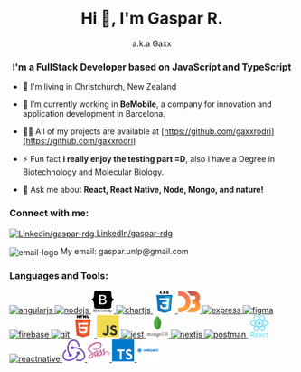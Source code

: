 <h1 align="center">Hi 👋, I'm Gaspar R. </h1> <p align="center">a.k.a Gaxx</p>
<h3 align="center">I'm a FullStack Developer based on JavaScript and TypeScript</h3>


- 📍 I'm living in Christchurch, New Zealand

- 🔭 I’m currently working in **BeMobile**, a company for innovation and application development in Barcelona.

- 👨‍💻 All of my projects are available at [https://github.com/gaxxrodri](https://github.com/gaxxrodri)

- ⚡ Fun fact **I really enjoy the testing part =D**, also I have a Degree in Biotechnology and Molecular Biology.

- 💬 Ask me about **React, React Native, Node, Mongo, and nature!**




<h3 align="left">Connect with me:</h3>
<p align="left">
<a href="https://linkedin.com/in/gaspar-rdg" target="_blank"><img align="center" src="https://cdn1.iconfinder.com/data/icons/logotypes/32/square-linkedin-512.png" alt="Linkedin/gaspar-rdg" height="40" width="40"/> <span> LinkedIn/gaspar-rdg </span> </a>
<p align="left">
<img align="center" src="https://i.blogs.es/d99c32/new_logo_gmail.svg/450_1000.png" alt="email-logo" height="30" width="40"/> <span>My email: gaspar.unlp@gmail.com</span>
  

<h3 align="left">Languages and Tools:</h3>
<p align="left"> <a href="https://angular.io" target="_blank"> <img src="https://upload.wikimedia.org/wikipedia/commons/c/cf/Angular_full_color_logo.svg" alt="angularjs" width="40" height="40"/> </a> <a href="https://nodejs.org/" target="_blank"> <img src="https://upload.wikimedia.org/wikipedia/commons/d/d9/Node.js_logo.svg" alt="nodejs" width="40" height="40"/> </a><a href="https://getbootstrap.com" target="_blank"> <img src="https://raw.githubusercontent.com/devicons/devicon/master/icons/bootstrap/bootstrap-plain-wordmark.svg" alt="bootstrap" width="40" height="40"/> </a> <a href="https://www.chartjs.org" target="_blank"> <img src="https://www.chartjs.org/media/logo-title.svg" alt="chartjs" width="40" height="40"/> </a> <a href="https://www.w3schools.com/css/" target="_blank"> <img src="https://raw.githubusercontent.com/devicons/devicon/master/icons/css3/css3-original-wordmark.svg" alt="css3" width="40" height="40"/> </a> <a href="https://d3js.org/" target="_blank"> <img src="https://raw.githubusercontent.com/devicons/devicon/master/icons/d3js/d3js-original.svg" alt="d3js" width="40" height="40"/> </a> <a href="https://expressjs.com" target="_blank"> <img src="https://hackr.io/tutorials/express-js/logo-express-js.svg?ver=1557508379" alt="express" width="40" height="40"/> </a> <a href="https://www.figma.com/" target="_blank"> <img src="https://www.vectorlogo.zone/logos/figma/figma-icon.svg" alt="figma" width="40" height="40"/> </a> <a href="https://firebase.google.com/" target="_blank"> <img src="https://www.vectorlogo.zone/logos/firebase/firebase-icon.svg" alt="firebase" width="40" height="40"/> </a> <a href="https://git-scm.com/" target="_blank"> <img src="https://www.vectorlogo.zone/logos/git-scm/git-scm-icon.svg" alt="git" width="40" height="40"/> </a> <a href="https://www.w3.org/html/" target="_blank"> <img src="https://raw.githubusercontent.com/devicons/devicon/master/icons/html5/html5-original-wordmark.svg" alt="html5" width="40" height="40"/> </a> <a href="https://developer.mozilla.org/en-US/docs/Web/JavaScript" target="_blank"> <img src="https://raw.githubusercontent.com/devicons/devicon/master/icons/javascript/javascript-original.svg" alt="javascript" width="40" height="40"/> </a> <a href="https://jestjs.io" target="_blank"> <img src="https://www.vectorlogo.zone/logos/jestjsio/jestjsio-icon.svg" alt="jest" width="40" height="40"/> </a> <a href="https://www.mongodb.com/" target="_blank"> <img src="https://raw.githubusercontent.com/devicons/devicon/master/icons/mongodb/mongodb-original-wordmark.svg" alt="mongodb" width="40" height="40"/> </a> <a href="https://nextjs.org/" target="_blank"> <img src="https://media.graphassets.com/VKHHNvEETYqZRkqgjybc" alt="nextjs" width="40" height="40"/> </a> <a href="https://postman.com" target="_blank"> <img src="https://www.vectorlogo.zone/logos/getpostman/getpostman-icon.svg" alt="postman" width="40" height="40"/> </a> <a href="https://reactjs.org/" target="_blank"> <img src="https://raw.githubusercontent.com/devicons/devicon/master/icons/react/react-original-wordmark.svg" alt="react" width="40" height="40"/> </a> <a href="https://reactnative.dev/" target="_blank"> <img src="https://raw.githubusercontent.com/kristerkari/react-native-svg-transformer/master/images/react-native-logo.png" alt="reactnative" width="40" height="40"/> </a> <a href="https://redux.js.org" target="_blank"> <img src="https://raw.githubusercontent.com/devicons/devicon/master/icons/redux/redux-original.svg" alt="redux" width="40" height="40"/> </a> <a href="https://sass-lang.com" target="_blank"> <img src="https://raw.githubusercontent.com/devicons/devicon/master/icons/sass/sass-original.svg" alt="sass" width="40" height="40"/> </a> <a href="https://www.typescriptlang.org/" target="_blank"> <img src="https://raw.githubusercontent.com/devicons/devicon/master/icons/typescript/typescript-original.svg" alt="typescript" width="40" height="40"/> </a> <a href="https://webpack.js.org" target="_blank"> <img src="https://raw.githubusercontent.com/devicons/devicon/d00d0969292a6569d45b06d3f350f463a0107b0d/icons/webpack/webpack-original-wordmark.svg" alt="webpack" width="40" height="40"/> </a> </p>

